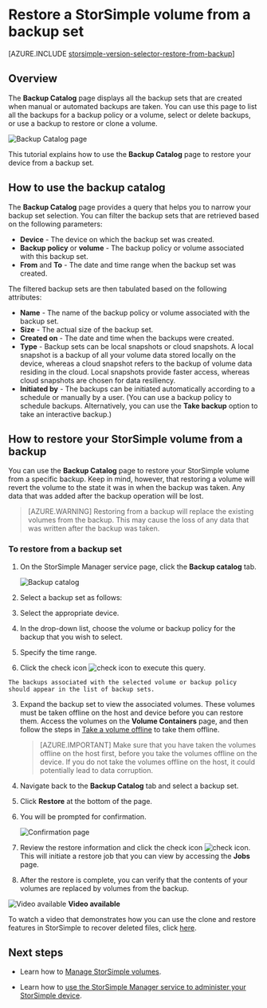 <properties 
   pageTitle="Restore a StorSimple volume from backup | Windows Azure"
   description="Explains how to use the StorSimple Manager service Backup Catalog page to restore a StorSimple volume from a backup set."
   services="storsimple"
   documentationCenter="NA"
   authors="SharS"
   manager="carolz"
   editor="" />
<tags
	ms.service="storsimple"
	ms.date="12/14/2015"
	wacn.date=""/>

# Restore a StorSimple volume from a backup set

[AZURE.INCLUDE [storsimple-version-selector-restore-from-backup](../includes/storsimple-version-selector-restore-from-backup.md)]

## Overview

The **Backup Catalog** page displays all the backup sets that are created when manual or automated backups are taken. You can use this page to list all the backups for a backup policy or a volume, select or delete backups, or use a backup to restore or clone a volume.

 ![Backup Catalog page](./media/storsimple-restore-from-backup-set/HCS_BackupCatalog.png)

This tutorial explains how to use the **Backup Catalog** page to restore your device from a backup set.

## How to use the backup catalog 

The **Backup Catalog** page provides a query that helps you to narrow your backup set selection. You can filter the backup sets that are retrieved based on the following parameters:

- **Device** - The device on which the backup set was created.
- **Backup policy** or **volume** - The backup policy or volume associated with this backup set.
- **From** and **To** - The date and time range when the backup set was created.

The filtered backup sets are then tabulated based on the following attributes:

- **Name** - The name of the backup policy or volume associated with the backup set.
- **Size** - The actual size of the backup set.
- **Created on** - The date and time when the backups were created. 
- **Type** - Backup sets can be local snapshots or cloud snapshots. A local snapshot is a backup of all your volume data stored locally on the device, whereas a cloud snapshot refers to the backup of volume data residing in the cloud. Local snapshots provide faster access, whereas cloud snapshots are chosen for data resiliency.
- **Initiated by** - The backups can be initiated automatically according to a schedule or manually by a user. (You can use a backup policy to schedule backups. Alternatively, you can use the **Take backup** option to take an interactive backup.)

## How to restore your StorSimple volume from a backup

You can use the **Backup Catalog** page to restore your StorSimple volume from a specific backup. Keep in mind, however, that restoring a volume will revert the volume to the state it was in when the backup was taken. Any data that was added after the backup operation will be lost.

> [AZURE.WARNING] Restoring from a backup will replace the existing volumes from the backup. This may cause the loss of any data that was written after the backup was taken.


### To restore from a backup set

1. On the StorSimple Manager service page, click the **Backup catalog** tab.

    ![Backup catalog](./media/storsimple-restore-from-backup-set/HCS_Restore.png)

2. Select a backup set as follows:
  1. Select the appropriate device.
  2. In the drop-down list, choose the volume or backup policy for the backup that you wish to select.
  3. Specify the time range.
  4. Click the check icon ![check icon](./media/storsimple-restore-from-backup-set/HCS_CheckIcon.png) to execute this query.
 
    The backups associated with the selected volume or backup policy should appear in the list of backup sets.

3. Expand the backup set to view the associated volumes. These volumes must be taken offline on the host and device before you can restore them. Access the volumes on the **Volume Containers** page, and then follow the steps in [Take a volume offline](/documentation/articles/storsimple-manage-volumes#take-a-volume-offline) to take them offline.

    >  [AZURE.IMPORTANT] Make sure that you have taken the volumes offline on the host first, before you take the volumes offline on the device. If you do not take the volumes offline on the host, it could potentially lead to data corruption.

4. Navigate back to the **Backup Catalog** tab and select a backup set.

5. Click **Restore** at the bottom of the page.

6. You will be prompted for confirmation. 

    ![Confirmation page](./media/storsimple-restore-from-backup-set/HCS_ConfirmRestore.png)

7. Review the restore information and click the check icon ![check icon](./media/storsimple-restore-from-backup-set/HCS_CheckIcon.png). This will initiate a restore job that you can view by accessing the **Jobs** page. 

8. After the restore is complete, you can verify that the contents of your volumes are replaced by volumes from the backup.

![Video available](./media/storsimple-restore-from-backup-set/Video_icon.png) **Video available**

To watch a video that demonstrates how you can use the clone and restore features in StorSimple to recover deleted files, click [here](http://azure.microsoft.com/documentation/videos/storsimple-recover-deleted-files-with-storsimple/).

## Next steps

- Learn how to [Manage StorSimple volumes](/documentation/articles/storsimple-manage-volumes).

- Learn how to [use the StorSimple Manager service to administer your StorSimple device](/documentation/articles/storsimple-manager-service-administration).